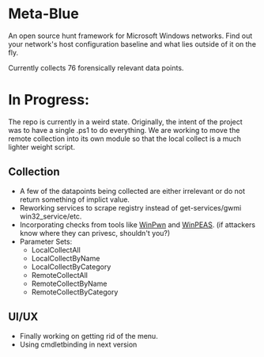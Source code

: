 # Meta-Blue
An open source hunt framework for Microsoft Windows networks. Find out your network's host configuration baseline and what lies outside of it on the fly. 

Currently collects 76 forensically relevant data points.


# In Progress:

The repo is currently in a weird state. Originally, the intent of the project was to have a single .ps1 to do everything. We are working to move the remote collection into its own module so that the local collect is a much 
lighter weight script.

## Collection
 - A few of the datapoints being collected are either irrelevant or do not return something of implict value.
 - Reworking services to scrape registry instead of get-services/gwmi win32_service/etc.
 - Incorporating checks from tools like [WinPwn](https://github.com/S3cur3Th1sSh1t/WinPwn) and [WinPEAS](https://github.com/peass-ng/PEASS-ng/tree/master/winPEAS). (if attackers know where they can privesc, shouldn't you?)
 - Parameter Sets:
    - LocalCollectAll
    - LocalCollectByName
    - LocalCollectByCategory
    - RemoteCollectAll
    - RemoteCollectByName
    - RemoteCollectByCategory



## UI/UX
 - Finally working on getting rid of the menu.
 - Using cmdletbinding in next version
